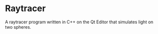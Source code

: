 # Raytracer
A raytracer program written in C++ on the Qt Editor that simulates light on two spheres.
